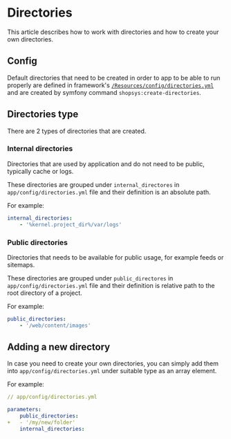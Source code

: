 
# Directories
This article describes how to work with directories and how to create your own directories.

## Config
Default directories that need to be created in order to app to be able to run properly are defined in framework's [`/Resources/config/directories.yml`](https://github.com/shopsys/shopsys/blob/7.3/packages/framework/src/Resources/config/directories.yml) and are created by symfony command `shopsys:create-directories`.

## Directories type
There are 2 types of directories that are created.

### Internal directories
Directories that are used by application and do not need to be public, typically cache or logs.

These directories are grouped under `internal_directores` in `app/config/directories.yml` file and their definition is an absolute path.

For example:
```yaml
internal_directories:
    - '%kernel.project_dir%/var/logs'
```

### Public directories
Directories that needs to be available for public usage, for example feeds or sitemaps.

These directories are grouped under `public_directores` in `app/config/directories.yml` file and their definition is relative path to the root directory of a project.

For example:
```yaml
public_directories:
    - '/web/content/images'
```

## Adding a new directory
In case you need to create your own directories, you can simply add them into  `app/config/directories.yml` under suitable type as an array element.

For example:

```yaml
// app/config/directories.yml

parameters:
    public_directories:
+   - '/my/new/folder'
    internal_directories:
```
